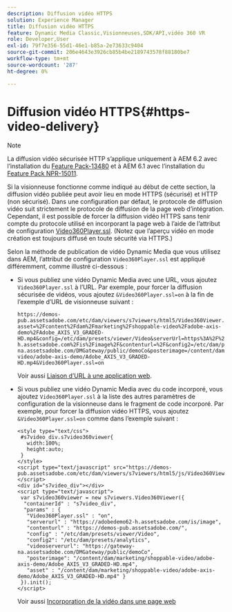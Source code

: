 ```yaml
---
description: Diffusion vidéo HTTPS
solution: Experience Manager
title: Diffusion vidéo HTTPS
feature: Dynamic Media Classic,Visionneuses,SDK/API,vidéo 360 VR
role: Developer,User
exl-id: 79f7e356-55d1-46e1-b85a-2e73633c9404
source-git-commit: 206e4643e3926cb85b4be2189743578f88180be7
workflow-type: tm+mt
source-wordcount: '287'
ht-degree: 0%

---
```


# Diffusion vidéo HTTPS{#https-video-delivery}

>[!NOTE]
>
>La diffusion vidéo sécurisée HTTP s’applique uniquement à AEM 6.2 avec l’installation du [Feature Pack-13480](https://www.adobeaemcloud.com/content/marketplace/marketplaceProxy.html?packagePath=/content/companies/public/adobe/packages/cq620/featurepack/cq-6.2.0-featurepack-13480) et à AEM 6.1 avec l’installation du [Feature Pack NPR-15011](https://www.adobeaemcloud.com/content/marketplace/marketplaceProxy.html?packagePath=/content/companies/public/adobe/packages/cq610/featurepack/cq-6.1.0-featurepack-15011).

Si la visionneuse fonctionne comme indiqué au début de cette section, la diffusion vidéo publiée peut avoir lieu en mode HTTPS (sécurisé) et HTTP (non sécurisé). Dans une configuration par défaut, le protocole de diffusion vidéo suit strictement le protocole de diffusion de la page web d’intégration. Cependant, il est possible de forcer la diffusion vidéo HTTPS sans tenir compte du protocole utilisé en incorporant la page web à l’aide de l’attribut de configuration [Video360Player.ssl](/help/aem-viewers-ref/c-html5-aem-asset-viewers/c-html5-aem-video360/r-html5-aem-video360-config-attrib/r-html5-aem-video360-config-attrib-video360player-ssl.md). (Notez que l’aperçu vidéo en mode création est toujours diffusé en toute sécurité via HTTPS.)

Selon la méthode de publication de vidéo Dynamic Media que vous utilisez dans AEM, l’attribut de configuration `Video360Player.ssl` est appliqué différemment, comme illustré ci-dessous :

* Si vous publiez une vidéo Dynamic Media avec une URL, vous ajoutez `Video360Player.ssl` à l’URL. Par exemple, pour forcer la diffusion sécurisée de vidéos, vous ajoutez `&Video360Player.ssl=on` à la fin de l’exemple d’URL de visionneuse suivant :

   ```
   https://demos-pub.assetsadobe.com/etc/dam/viewers/s7viewers/html5/Video360Viewer.html?asset=%2Fcontent%2Fdam%2Fmarketing%2Fshoppable-video%2Fadobe-axis-demo%2FAdobe_AXIS_V3_GRADED-HD.mp4&config=/etc/dam/presets/viewer/Video&serverUrl=https%3A%2F%2Fadobedemo62-h.assetsadobe.com%2Fis%2Fimage%2F&contenturl=%2F&config2=/etc/dam/presets/analytics&videoserverurl=https://gateway-na.assetsadobe.com/DMGateway/public/demoCo&posterimage=/content/dam/marketing/shoppable-video/adobe-axis-demo/Adobe_AXIS_V3_GRADED-HD.mp4&Video360Player.ssl=on
   ```

   Voir aussi [Liaison d’URL à une application web](https://experienceleague.adobe.com/docs/experience-manager-65/assets/dynamic/linking-urls-to-yourwebapplication.html?lang=en#dynamic).

* Si vous publiez une vidéo Dynamic Media avec du code incorporé, vous ajoutez `Video360Player.ssl` à la liste des autres paramètres de configuration de la visionneuse dans le fragment de code incorporé. Par exemple, pour forcer la diffusion vidéo HTTPS, vous ajoutez `&Video360Player.ssl=on` comme dans l’exemple suivant :

   ```
   <style type="text/css"> 
    #s7video_div.s7video360viewer{ 
      width:100%;  
      height:auto; 
    } 
   </style> 
   <script type="text/javascript" src="https://demos-pub.assetsadobe.com/etc/dam/viewers/s7viewers/html5/js/Video360Viewer.js"></script> 
   <div id="s7video_div"></div> 
   <script type="text/javascript"> 
    var s7video360viewer = new s7viewers.Video360Viewer({ 
     "containerId" : "s7video_div", 
     "params" : {  
      "Video360Player.ssl" : "on", 
      "serverurl" : "https://adobedemo62-h.assetsadobe.com/is/image", 
      "contenturl" : "https://demos-pub.assetsadobe.com/",  
      "config" : "/etc/dam/presets/viewer/Video", 
      "config2": "/etc/dam/presets/analytics", 
      "videoserverurl": "https://gateway-na.assetsadobe.com/DMGateway/public/demoCo", 
      "posterimage": "/content/dam/marketing/shoppable-video/adobe-axis-demo/Adobe_AXIS_V3_GRADED-HD.mp4", 
      "asset" : "/content/dam/marketing/shoppable-video/adobe-axis-demo/Adobe_AXIS_V3_GRADED-HD.mp4" } 
    }).init(); 
   </script>
   ```

   Voir aussi [Incorporation de la vidéo dans une page web](https://experienceleague.adobe.com/docs/experience-manager-65/assets/dynamic/linking-urls-to-yourwebapplication.html#dynamic)

